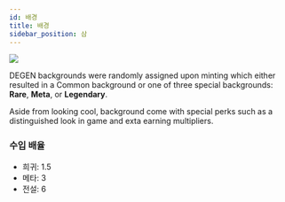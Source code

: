 ```yaml
---
id: 배경
title: 배경
sidebar_position: 삼
---
```


![](/img/rngBackgrounds.gif)

DEGEN backgrounds were randomly assigned upon minting which either resulted in a Common background or one of three special backgrounds: **Rare**, **Meta**, or **Legendary**.

Aside from looking cool, background come with special perks such as a distinguished look in game and exta earning multipliers.

### 수입 배율

- 희귀: 1.5
- 메타: 3
- 전설: 6
